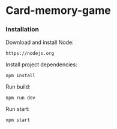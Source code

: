 # __Card-memory-game__


### Installation 
Download and install Node:
```
https://nodejs.org
```
Install project dependencies:
```
npm install
```
Run build:
```
npm run dev
```
Run start: 
```
npm start
